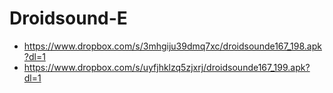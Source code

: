 Droidsound-E 
============
* https://www.dropbox.com/s/3mhgiju39dmq7xc/droidsounde167_198.apk?dl=1
* https://www.dropbox.com/s/uyfjhklzq5zjxrj/droidsounde167_199.apk?dl=1
